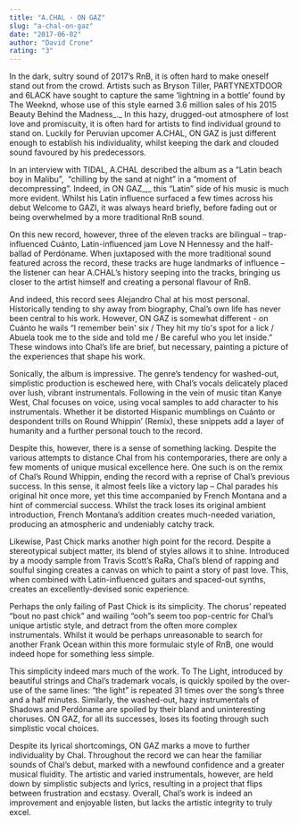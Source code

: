 ```yaml
---
title: "A.CHAL - ON GAZ"
slug: "a-chal-on-gaz"
date: "2017-06-02"
author: "David Crone"
rating: "3"
---
```


In the dark, sultry sound of 2017’s RnB, it is often hard to make oneself stand out from the crowd. Artists such as Bryson Tiller, PARTYNEXTDOOR and 6LACK have sought to capture the same ‘lightning in a bottle’ found by The Weeknd, whose use of this style earned 3.6 million sales of his 2015 Beauty Behind the Madness_._ In this hazy, drugged-out atmosphere of lost love and promiscuity, it is often hard for artists to find individual ground to stand on. Luckily for Peruvian upcomer A.CHAL, ON GAZ is just different enough to establish his individuality, whilst keeping the dark and clouded sound favoured by his predecessors.

In an interview with TIDAL, A.CHAL described the album as a “Latin beach boy in Malibu”,  “chilling by the sand at night” in a “moment of decompressing”. Indeed, in ON GAZ_,_ this “Latin” side of his music is much more evident. Whilst his Latin influence surfaced a few times across his debut Welcome to GAZI, it was always heard briefly, before fading out or being overwhelmed by a more traditional RnB sound.

On this new record, however, three of the eleven tracks are bilingual – trap-influenced Cuánto, Latin-influenced jam Love N Hennessy and the half-ballad of Perdóname. When juxtaposed with the more traditional sound featured across the record, these tracks are huge landmarks of influence – the listener can hear A.CHAL’s history seeping into the tracks, bringing us closer to the artist himself and creating a personal flavour of RnB.

And indeed, this record sees Alejandro Chal at his most personal. Historically tending to shy away from biography, Chal’s own life has never been central to his work. However, ON GAZ is somewhat different - on Cuánto he wails “I remember bein' six / They hit my tío's spot for a lick / Abuela took me to the side and told me / Be careful who you let inside.” These windows into Chal’s life are brief, but necessary, painting a picture of the experiences that shape his work.

Sonically, the album is impressive. The genre’s tendency for washed-out, simplistic production is eschewed here, with Chal’s vocals delicately placed over lush, vibrant instrumentals. Following in the vein of music titan Kanye West, Chal focuses on voice, using vocal samples to add character to his instrumentals. Whether it be distorted Hispanic mumblings on Cuánto or despondent trills on Round Whippin’ (Remix), these snippets add a layer of humanity and a further personal touch to the record.

Despite this, however, there is a sense of something lacking. Despite the various attempts to distance Chal from his contemporaries, there are only a few moments of unique musical excellence here. One such is on the remix of Chal’s Round Whippin, ending the record with a reprise of Chal’s previous success. In this sense, it almost feels like a victory lap – Chal parades his original hit once more, yet this time accompanied by French Montana and a hint of commercial success. Whilst the track loses its original ambient introduction, French Montana’s addition creates much-needed variation, producing an atmospheric and undeniably catchy track.

Likewise, Past Chick marks another high point for the record. Despite a stereotypical subject matter, its blend of styles allows it to shine. Introduced by a moody sample from Travis Scott’s RaRa, Chal’s blend of rapping and soulful singing creates a canvas on which to paint a story of past love. This, when combined with Latin-influenced guitars and spaced-out synths, creates an excellently-devised sonic experience.

Perhaps the only failing of Past Chick is its simplicity. The chorus’ repeated “bout no past chick” and wailing “ooh”s seem too pop-centric for Chal’s unique artistic style, and detract from the often more complex instrumentals. Whilst it would be perhaps unreasonable to search for another Frank Ocean within this more formulaic style of RnB, one would indeed hope for something less simple.

This simplicity indeed mars much of the work. To The Light, introduced by beautiful strings and Chal’s trademark vocals, is quickly spoiled by the over-use of the same lines: “the light” is repeated 31 times over the song’s three and a half minutes. Similarly, the washed-out, hazy instrumentals of Shadows and Perdóname are spoiled by their bland and uninteresting choruses. ON GAZ, for all its successes, loses its footing through such simplistic vocal choices.

Despite its lyrical shortcomings, ON GAZ marks a move to further individuality by Chal. Throughout the record we can hear the familiar sounds of Chal’s debut, marked with a newfound confidence and a greater musical fluidity. The artistic and varied instrumentals, however, are held down by simplistic subjects and lyrics, resulting in a project that flips between frustration and ecstasy. Overall, Chal’s work is indeed an improvement and enjoyable listen, but lacks the artistic integrity to truly excel.
